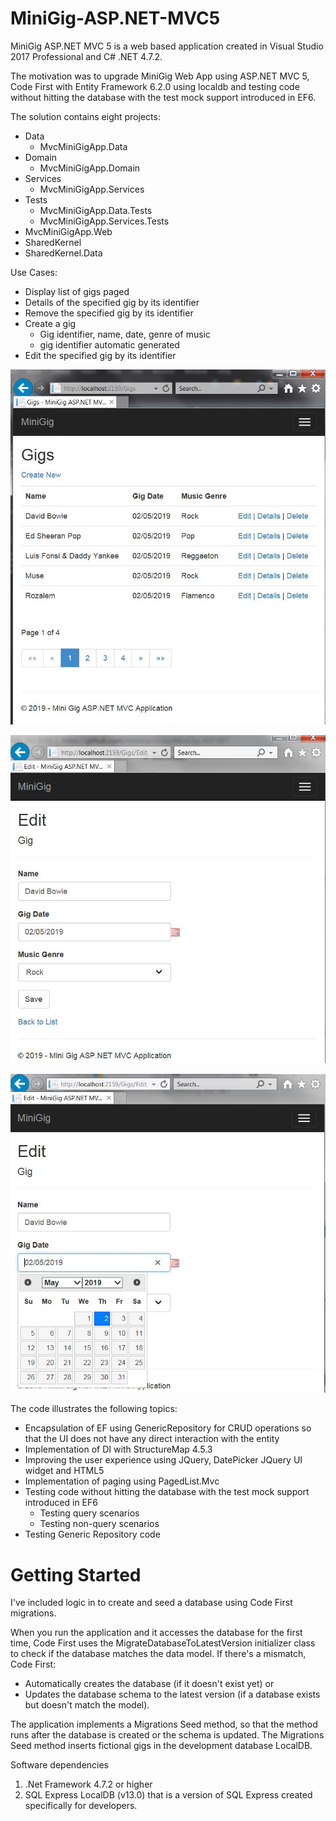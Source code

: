 # MiniGig-ASP.NET-MVC5
MiniGig ASP.NET MVC 5 is a web based application created in Visual Studio 2017 Professional and C# .NET 4.7.2.

The motivation was to upgrade MiniGig Web App using ASP.NET MVC 5, Code First with Entity Framework 6.2.0 using localdb and testing code without hitting the database with the test mock support introduced in EF6.


The solution contains eight projects:
* Data
	* MvcMiniGigApp.Data
* Domain
	* MvcMiniGigApp.Domain
* Services
	* MvcMiniGigApp.Services
* Tests	
	* MvcMiniGigApp.Data.Tests
	* MvcMiniGigApp.Services.Tests
* MvcMiniGigApp.Web
* SharedKernel
* SharedKernel.Data


Use Cases:
*   Display list of gigs paged
*  Details of the specified gig by its identifier
*  Remove the specified gig by its identifier
*   Create a gig
    *   Gig identifier, name, date, genre of music
    *   gig identifier automatic generated
*  Edit the specified gig by its identifier

![Display gigs paged](https://github.com/monicacrespo/MiniGig-ASP.NET-MVC5/blob/master/MvcMiniGigApp.Web/Images/DisplayNumberOfGigsPerPage.JPG)

![Edit gig](https://github.com/monicacrespo/MiniGig-ASP.NET-MVC5/blob/master/MvcMiniGigApp.Web/Images/EditGig.JPG)

![Use of JQuery Datapicker](https://github.com/monicacrespo/MiniGig-ASP.NET-MVC5/blob/master/MvcMiniGigApp.Web/Images/EditGigDatePicker.JPG)

The code illustrates the following topics:

* Encapsulation of EF using GenericRepository for CRUD operations so that the UI does not have any direct interaction with the entity
* Implementation of DI with StructureMap 4.5.3
* Improving the user experience using JQuery, DatePicker JQuery UI widget and HTML5
* Implementation of paging using PagedList.Mvc 
* Testing code without hitting the database with the test mock support introduced in EF6
	* Testing query scenarios
	* Testing non-query scenarios
* Testing Generic Repository code


# Getting Started
I've included logic in to create and seed a database using Code First migrations.

When you run the application and it accesses the database for the first time, Code First uses the MigrateDatabaseToLatestVersion initializer class to check if the database matches the data model. If there's a mismatch, Code First:
* Automatically creates the database (if it doesn't exist yet) or 
* Updates the database schema to the latest version (if a database exists but doesn't match the model).

The application implements a Migrations Seed method, so that the method runs after the database is created or the schema is updated. The Migrations Seed method inserts fictional gigs in the development database LocalDB.


Software dependencies
  1. .Net Framework 4.7.2 or higher
  2.  SQL Express LocalDB (v13.0) that is a version of SQL Express created specifically for developers.
